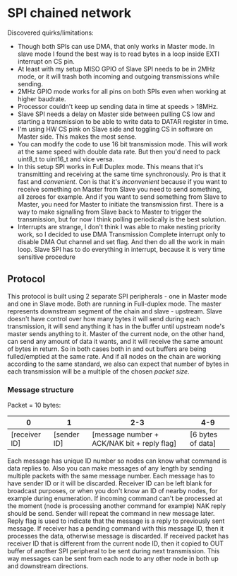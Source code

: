 # SPI chained network
Discovered quirks/limitations:
- Though both SPIs can use DMA, that only works in Master mode. In slave mode I found the best way is to read bytes in a loop inside EXTI interrupt on CS pin.
- At least with my setup MISO GPIO of Slave SPI needs to be in 2MHz mode, or it will trash both incoming and outgoing transmissions while sending.
- 2MHz GPIO mode works for all pins on both SPIs even when working at higher baudrate.
- Processor couldn't keep up sending data in time at speeds > 18MHz.
- Slave SPI needs a delay on Master side between pulling CS low and starting a transmission to be able to write data to DATAR register in time.
- I'm using HW CS pink on Slave side and toggling CS in software on Master side. This makes the most sense.
- You can modify the code to use 16 bit transmission mode. This will work at the same speed with double data rate. But then you'd need to pack uint8_t to uint16_t and vice versa.
- In this setup SPI works in Full Duplex mode. This means that it's transmitting and receiving at the same time synchronously. Pro is that it fast and *convenient*. Con is that it's *inconvenient* because if you want to receive something on Master from Slave you need to send something, all zeroes for example. And if you want to send something from Slave to Master, you need for Master to initiate the transmission first. There is a way to make signalling from Slave back to Master to trigger the transmission, but for now I think polling periodically is the best solution.
- Interrupts are strange, I don't think I was able to make nesting priority work, so I decided to use DMA Transmission Complete interrupt only to disable DMA Out channel and set flag. And then do all the work in main loop. Slave SPI has to do everything in interrupt, because it is very time sensitive procedure

## Protocol

This protocol is built using 2 separate SPI peripherals - one in Master mode and one in Slave mode. Both are running in Full-duplex mode. The master represents downstream segment of the chain and slave - upstream. Slave doesn't have control over how many bytes it will send during each transmission, it will send anything it has in the buffer until upstream node's master sends anything to it. Master of the current node, on the other hand, can send any amount of data it wants, and it will receive the same amount of bytes in return. So in both cases both in and out buffers are being fulled/emptied at the same rate. And if all nodes on the chain are working according to the same standard, we also can expect that number of bytes in each transmission will be a multiple of the chosen *packet size*.

### Message structure

Packet = 10 bytes:

| 0             | 1           | 2-3                                         | 4-9               |
|       -       | -           | -                                           | -                 |
| [receiver ID] | [sender ID] | [message number + ACK/NAK bit + reply flag] | [6 bytes of data] |

Each message has unique ID number so nodes can know what command is data replies to. Also you can make messages of any length by sending multiple packets with the same message number.
Each message has to have sender ID or it will be discarded. Receiver ID can be left blank for broadcast purposes, or when you don't know an ID of nearby nodes, for example during enumeration.
If incoming command can't be processed at the moment (node is processing another command for example) NAK reply should be send. Sender will repeat the command in new message later.
Reply flag is used to indicate that the message is a reply to previously sent message. If receiver has a pending command with this message ID, then it processes the data, otherwise message is discarded.
If received packet has receiver ID that is different from the current node ID, then it copied to OUT buffer of another SPI peripheral to be sent during next transmission. This way messages can be sent from each node to any other node in both up and downstream directions.

